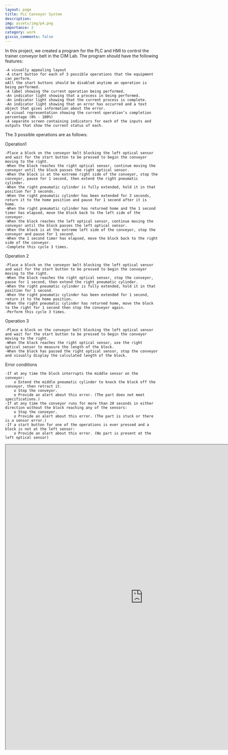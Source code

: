 ```yaml
---
layout: page
title: PLC Conveyor System
description: 
img: assets/img/p4.png
importance: 2
category: work
giscus_comments: false
---
```



In this project, we created a program for the PLC and HMI to control the trainer conveyor belt in the CIM Lab.  The program should have the following features:

    -A visually appealing layout
    -A start button for each of 3 possible operations that the equipment can perform.
    oAll the start buttons should be disabled anytime an operation is being performed.
    -A label showing the current operation being performed.
    -An indicator light showing that a process in being performed.
    -An indicator light showing that the current process is complete.
    -An indicator light showing that an error has occurred and a text object that gives information about the error.
    -A visual representation showing the current operation’s completion percentage (0% - 100%)
    -A separate screen containing indicators for each of the inputs and outputs that show the current status of each.

The 3 possible operations are as follows:

Operation1 <br/>

    -Place a block on the conveyor belt blocking the left optical sensor and wait for the start button to be pressed to begin the conveyor moving to the right.
    -When the block reaches the right optical sensor, continue moving the conveyor until the block passes the right optical sensor. 
    -When the block is at the extreme right side of the conveyor, stop the conveyor, pause for 1 second, then extend the right pneumatic cylinder.
    -When the right pneumatic cylinder is fully extended, hold it in that position for 3 seconds.
    -When the right pneumatic cylinder has been extended for 3 seconds, return it to the home position and pause for 1 second after it is home.
    -When the right pneumatic cylinder has returned home and the 1 second timer has elapsed, move the block back to the left side of the conveyor.
    -When the block reaches the left optical sensor, continue moving the conveyor until the block passes the left optical sensor.
    -When the block is at the extreme left side of the conveyor, stop the conveyor and pause for 1 second.
    -When the 1 second timer has elapsed, move the block back to the right side of the conveyor.
    -Complete this cycle 3 times.

Operation 2 <br/>

    -Place a block on the conveyor belt blocking the left optical sensor and wait for the start button to be pressed to begin the conveyor moving to the right.
    -When the block reaches the right optical sensor, stop the conveyor, pause for 1 second, then extend the right pneumatic cylinder.
    -When the right pneumatic cylinder is fully extended, hold it in that position for 1 second.
    -When the right pneumatic cylinder has been extended for 1 second, return it to the home position.
    -When the right pneumatic cylinder has returned home, move the block to the right for 1 second then stop the conveyor again.
    -Perform this cycle 3 times.

Operation 3 <br/>

    -Place a block on the conveyor belt blocking the left optical sensor and wait for the start button to be pressed to begin the conveyor moving to the right.
    -When the block reaches the right optical sensor, use the right optical sensor to measure the length of the block.
    -When the block has passed the right optical sensor, stop the conveyor and visually display the calculated length of the block.


Error conditions <br/>

    -If at any time the block interrupts the middle sensor on the conveyor:
        o Extend the middle pneumatic cylinder to knock the block off the conveyor, then retract it.
        o Stop the conveyor.
        o Provide an alert about this error. (The part does not meet specifications.)
    -If at any time the conveyor runs for more than 20 seconds in either direction without the block reaching any of the sensors:
        o Stop the conveyor.
        o Provide an alert about this error. (The part is stuck or there is a sensor error.)
    -If a start button for one of the operations is ever pressed and a block is not at the left sensor:
        o Provide an alert about this error. (No part is present at the left optical sensor)

<div class="row">
    <div class="col-sm mt-3 mt-md-0">
        <iframe id="myEmbedTwo" src="https://bluestar2333.github.io/assets/pdf/PLCConveyorSystem.pdf" width=900 height=1000 />
    </div>
</div>
